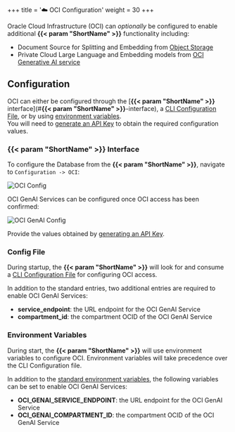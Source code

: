 +++
title = '☁️ OCI Configuration'
weight = 30
+++

<!--
Copyright (c) 2024, 2025, Oracle and/or its affiliates.
Licensed under the Universal Permissive License v1.0 as shown at http://oss.oracle.com/licenses/upl.

spell-checker: ignore genai ocid
-->

Oracle Cloud Infrastructure (OCI) can _optionally_ be configured to enable additional **{{< param "ShortName" >}}** functionality including:

- Document Source for Splitting and Embedding from [Object Storage](https://docs.oracle.com/en-us/iaas/Content/Object/Concepts/objectstorageoverview.htm)
- Private Cloud Large Language and Embedding models from [OCI Generative AI service](https://docs.oracle.com/en-us/iaas/Content/generative-ai/home.htm)

## Configuration

OCI can either be configured through the [**{{< param "ShortName" >}}** interface](#**{{< param "ShortName" >}}**-interface), a [CLI Configuration File](#config-file), or by using [environment variables](#environment-variables).  
You will need to [generate an API Key](https://docs.oracle.com/en-us/iaas/Content/API/Concepts/apisigningkey.htm#two) to obtain the required configuration values.

### **{{< param "ShortName" >}}** Interface

To configure the Database from the **{{< param "ShortName" >}}**, navigate to `Configuration -> OCI`:

![OCI Config](../images/oci_config.png)

OCI GenAI Services can be configured once OCI access has been confirmed:

![OCI GenAI Config](../images/oci_genai_config.png)

Provide the values obtained by [generating an API Key](https://docs.oracle.com/en-us/iaas/Content/API/Concepts/apisigningkey.htm#two).

### Config File

During startup, the **{{< param "ShortName" >}}** will look for and consume a [CLI Configuration File](https://docs.oracle.com/en-us/iaas/Content/API/Concepts/sdkconfig.htm) for configuring OCI access.

In addition to the standard entries, two additional entries are required to enable OCI GenAI Services:

- **service_endpoint**: the URL endpoint for the OCI GenAI Service
- **compartment_id**: the compartment OCID of the OCI GenAI Service


### Environment Variables

During start, the **{{< param "ShortName" >}}** will use environment variables to configure OCI.  Environment variables will take precedence over the CLI Configuration file.

In addition to the [standard environment variables](https://docs.oracle.com/en-us/iaas/Content/API/SDKDocs/clienvironmentvariables.htm#CLI_Environment_Variables), the following variables can be set to enable OCI GenAI Services:

- **OCI_GENAI_SERVICE_ENDPOINT**: the URL endpoint for the OCI GenAI Service
- **OCI_GENAI_COMPARTMENT_ID**: the compartment OCID of the OCI GenAI Service

